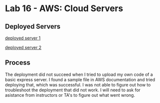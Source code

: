 # Lab 16 - AWS: Cloud Servers

## Deployed Servers

[deployed server 1](http://expressserver-env-1.eba-ehmp3vas.us-west-2.elasticbeanstalk.com/)

[deployed server 2](http://expressserver-env-2.eba-ehmp3vas.us-west-2.elasticbeanstalk.com/)

## Process

The deployment did not succeed when I tried to upload my own code of a basic express server. I found a sample file in AWS documentation and tried deploying that, which was successful. I was not able to figure out how to troubleshoot the deployment that did not work. I will need to ask for asistance from instructors or TA's to figure out what went wrong.

